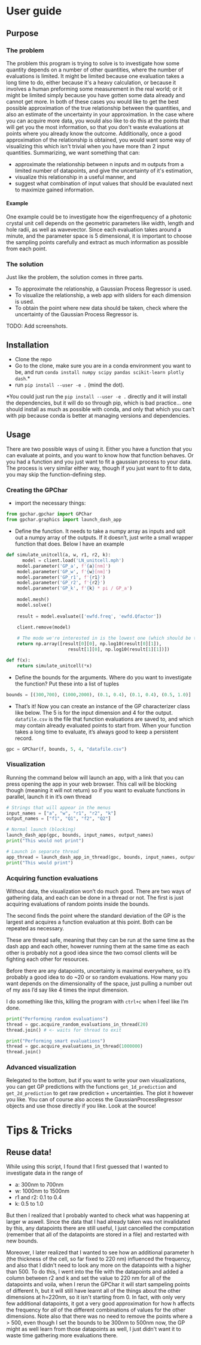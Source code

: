 # User guide

## Purpose

### The problem
The problem this program is trying to solve is to investigate how some quantity depends on a number of other quantities, where the number of evaluations is limited. It might be limited because one evaluation takes a long time to do, either because it's a heavy calculation, or because it involves a human preforming some measurement in the real world; or it might be limited simply because you have gotten some data already and cannot get more. In both of these cases you would like to get the best possible approximation of the true relationship between the quantities, and also an estimate of the uncertainty in your approximation. In the case where you can acquire more data, you would also like to do this at the points that will get you the most information, so that you don't waste evaluations at points where you already know the outcome. Additionally, once a good approximation of the relationship is obtained, you would want some way of visualizing this which isn't trivial when you have more than 2 input quantities. Summarizing, we want something that can:
- approximate the relationship between n inputs and m outputs from a limited number of datapoints, and give the uncertainty of it's estimation,
- visualize this relationship in a useful manner, and
- suggest what combination of input values that should be evaulated next to maximize gained information.

#### Example

One example could be to investigate how the eigenfrequency of a photonic crystal unit cell depends on the geometric parameters like width, length and hole radii, as well as wavevector. Since each evaluation takes around a minute, and the parameter space is 5 dimensional, it is important to choose the sampling points carefully and extract as much information as possible from each point.

### The solution

Just like the problem, the solution comes in three parts.
- To approximate the relationship, a Gaussian Process Regressor is used.
- To visualize the relationship, a web app with sliders for each dimension is used.
- To obtain the point where new data should be taken, check where the uncertainty of the Gaussian Process Regressor is.

TODO: Add screenshots.


## Installation

- Clone the repo
- Go to the clone, make sure you are in a conda environment you want to be, and run `conda install numpy scipy pandas scikit-learn plotly dash`.*
- run `pip install --user -e .`  (mind the dot).

*You could just run the `pip install --user -e .` directly and it will install the dependencies, but it will do so through pip, which is bad practice… one should install as much as possible with conda, and only that which you can’t with pip because conda is better at managing versions and dependencies.

## Usage

There are two possible ways of using it. Either you have a function that you can evaluate at points, and you want to know how that function behaves. Or you had a function and you just want to fit a gaussian process to your data. The process is very similar either way, though if you just want to fit to data, you may skip the function-defining step.

### Creating the GPChar

- import the necessary things:

```python
from gpchar.gpchar import GPChar
from gpchar.graphics import launch_dash_app
```

- Define the function. It needs to take a numpy array as inputs and spit out a numpy array of the outputs. If it doesn’t, just write a small wrapper function that does. Below I have an example

```python
def simulate_unitcell(a, w, r1, r2, k):
	  model = client.load('LN_unitcell.mph')
    model.parameter('GP_a', f'{a}[nm]')
    model.parameter('GP_w', f'{w}[nm]')
    model.parameter('GP_r1', f'{r1}')
    model.parameter('GP_r2', f'{r2}')
    model.parameter('GP_k', f'{k} * pi / GP_a')
    
    model.mesh()
    model.solve()
    
    result = model.evaluate(['ewfd.freq', 'ewfd.Qfactor'])
    
    client.remove(model)

    # The mode we're interested in is the lowest one (which should be the one with the highest Q)
    return np.array([result[0][0], np.log10(result[0][1]),
	                   result[1][0], np.log10(result[1][1])])

def f(x):
    return simulate_unitcell(*x)
```

- Define the bounds for the arguments. Where do you want to investigate the function? Put these into a list of tuples

```python
bounds = [(300,700), (1000,2000), (0.1, 0.4), (0.1, 0.4), (0.5, 1.0)]
```

- That’s it! Now you can create an instance of the GP characterizer class like below. The 5 is for the input dimension and 4 for the output. `datafile.csv` is the file that function evaluations are saved to, and which may contain already evaluated points to start from. When your function takes a long time to evaluate, it’s always good to keep a persistent record.

```python
gpc = GPChar(f, bounds, 5, 4, "datafile.csv")
```

### Visualization

Running the command below will launch an app, with a link that you can press opening the app in your web browser. This call will be blocking though (meaning it will not return) so if you want to evaluate functions in parallel, launch it in it’s own thread

```python
# Strings that will appear in the menus
input_names = ["a", "w", "r1", "r2", "k"]
output_names = ["f1", "Q1", "f2", "Q2"]

# Normal launch (blocking)
launch_dash_app(gpc, bounds, input_names, output_names)
print("This would not print")

# Launch in separate thread
app_thread = launch_dash_app_in_thread(gpc, bounds, input_names, output_names)
print("This would print")

```

### Acquiring function evaluations

Without data, the visualization won’t do much good. There are two ways of gathering data, and each can be done in a thread or not. The first is just acquiring evaluations of random points inside the bounds.

The second finds the point where the standard deviation of the GP is the largest and acquires a function evaluation at this point. Both can be repeated as necessary.

These are thread safe, meaning that they can be run at the same time as the dash app and each other, however running them at the same time as each other is probably not a good idea since the two comsol clients will be fighting each other for resources.

Before there are any datapoints, uncertainty is maximal everywhere, so it’s probably a good idea to do ~20 or so random evaluations. How many you want depends on the dimensionality of the space, just pulling a number out of my ass I’d say like 4 times the input dimension.

I do something like this, killing the program with `ctrl+c` when I feel like I’m done.

```python
print("Performing random evaluations")
thread = gpc.acquire_random_evaluations_in_thread(20)
thread.join() # <- waits for thread to exit

print("Performing smart evaluations")
thread = gpc.acquire_evaluations_in_thread(1000000)
thread.join()
```

### Advanced visualization

Relegated to the bottom, but if you want to write your own visualizations, you can get GP predictions with the functions `get_1d_prediction` and `get_2d_prediction` to get raw prediction + uncertainties. The plot it however you like. You can of course also access the GaussianProcessRegressor objects and use those directly if you like. Look at the source!

# Tips & Tricks

## Reuse data!

While using this script, I found that I first guessed that I wanted to investigate data in the range of
- a: 300nm to 700nm
- w: 1000nm to 1500nm
- r1 and r2: 0.1 to 0.4
- k: 0.5 to 1.0

But then I realized that I probably wanted to check what was happening at larger w aswell. Since the data that I had already taken was not invalidated by this, any datapoints there are still useful, I just cancelled the computation (remember that all of the datapoints are stored in a file) and restarted with new bounds. 

Moreover, I later realized that I wanted to see how an additional parameter h (the thickness of the cell, so far fixed to 220 nm) influenced the frequency, and also that I didn't need to look any more on the datapoints with a higher than 500. To do this, I went into the file with the datapoints and added a column between r2 and k and set the value to 220 nm for all of the datapoints and voila, when I rerun the GPChar it will start sampeling points of different h, but it will still have learnt all of the things about the other dimensions at h=220nm, so it isn't starting from 0. In fact, with only very few additional datapoints, it got a very good approximation for how h affects the frequency for *all* of the different combinations of values for the other dimensions. Note also that there was no need to remove the points where a > 500, even though I set the bounds to be 300nm to 500nm now, the GP might as well learn from those datapoints as well, I just didn't want it to waste time gathering more evaluations there.

